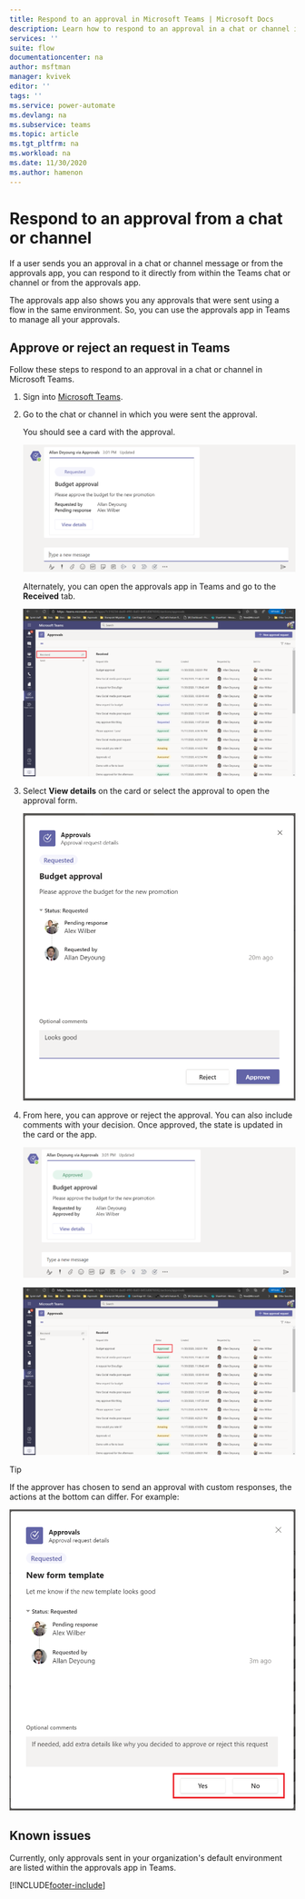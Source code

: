 ```yaml
---
title: Respond to an approval in Microsoft Teams | Microsoft Docs
description: Learn how to respond to an approval in a chat or channel in Microsoft Teams
services: ''
suite: flow
documentationcenter: na
author: msftman
manager: kvivek
editor: ''
tags: ''
ms.service: power-automate
ms.devlang: na
ms.subservice: teams
ms.topic: article
ms.tgt_pltfrm: na
ms.workload: na
ms.date: 11/30/2020
ms.author: hamenon
---
```


# Respond to an approval from a chat or channel

If a user sends you an approval in a chat or channel message or from the approvals app, you can respond to it directly from within the Teams chat or channel or from the approvals app.

The approvals app also shows you any approvals that were sent using a flow in the same environment. So, you can use the approvals app in Teams to manage all your approvals.

## Approve or reject an request in Teams

Follow these steps to respond to an approval in a chat or channel in Microsoft Teams.

1. Sign into [Microsoft Teams](https://teams.microsoft.com).

2. Go to the chat or channel in which you were sent the approval.

   You should see a card with the approval.

   ![Approval in a chat.](../media/native-approvals-in-teams/approval-received.png)

   Alternately, you can open the approvals app in Teams and go to the **Received** tab.

   ![Approval in a chat.](../media/native-approvals-in-teams/approval-app-received.png)


3. Select **View details** on the card or select the approval to open the approval form.
   
   ![Approve or reject form.](../media/native-approvals-in-teams/approval-respond.png)

4. From here, you can approve or reject the approval. You can also include comments with your decision. Once approved, the state is updated in the card or the app.

   ![Approval complete.](../media/native-approvals-in-teams/approval-complete.png)

   ![Approval complete app.](../media/native-approvals-in-teams/approval-app-complete.png)

>[!TIP]
>If the approver has chosen to send an approval with custom responses, the actions at the bottom can differ. For example:

![Custom responses.](../media/native-approvals-in-teams/custom-responses-respond.png)


## Known issues

Currently, only approvals sent in your organization's default environment are listed within the approvals app in Teams.


[!INCLUDE[footer-include](../includes/footer-banner.md)]
